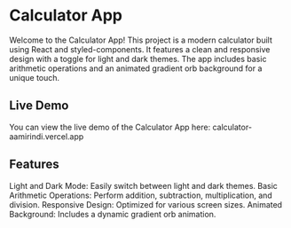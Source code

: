 # Calculator App
Welcome to the Calculator App! This project is a modern calculator built using React and styled-components. It features a clean and responsive design with a toggle for light and dark themes. The app includes basic arithmetic operations and an animated gradient orb background for a unique touch.

## Live Demo
You can view the live demo of the Calculator App here: calculator-aamirindi.vercel.app

## Features
Light and Dark Mode: Easily switch between light and dark themes.
Basic Arithmetic Operations: Perform addition, subtraction, multiplication, and division.
Responsive Design: Optimized for various screen sizes.
Animated Background: Includes a dynamic gradient orb animation.
